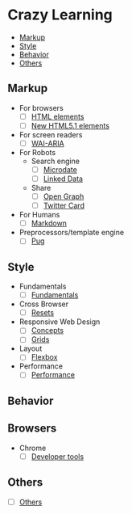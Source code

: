 # Crazy Learning

- [Markup](#markup)
- [Style](#style)
- [Behavior](#behavior)
- [Others](#others)

## Markup
  - For browsers
    - [ ] [HTML elements](src/html-elements.md)
    - [ ] [New HTML5.1 elements](src/html-elements-5-1.md)
  - For screen readers
    - [ ] [WAI-ARIA](src/WAI-ARIA.md)
  - For Robots
    - Search engine
      - [ ] [Microdate](src/microdate.md)
      - [ ] [Linked Data](src/linked-data.md)
    - Share
      - [ ] [Open Graph](src/open-graph.md)
      - [ ] [Twitter Card](src/twitter-card.md)
  - For Humans
      - [ ] [Markdown](src/markdown.md)
  - Preprocessors/template engine
      - [ ] [Pug](src/pug.md)

## Style
  - Fundamentals
    - [ ] [Fundamentals](src/fundamentals.md)
  - Cross Browser
    - [ ] [Resets](src/resets.md)
  - Responsive Web Design
    - [ ] [Concepts](src/concepts.md)
    - [ ] [Grids](src/grids.md)
  - Layout
    - [ ] [Flexbox](src/flexbox.md)
  - Performance
    - [ ] [Performance](src/css-performance.md)

## Behavior

## Browsers
  - Chrome
    - [ ] [Developer tools](src/chrome-devtools.md)

## Others
  - [ ] [Others](src/others.md)

